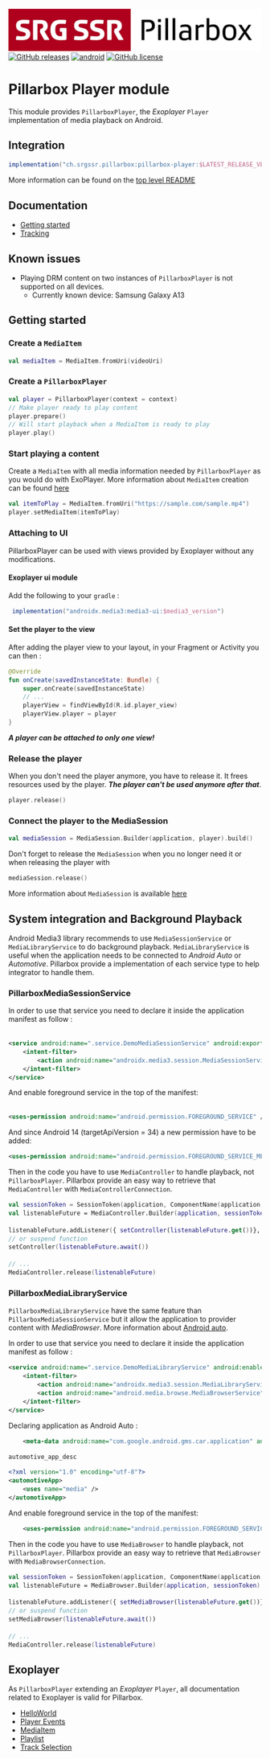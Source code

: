 [![Pillarbox logo](https://github.com/SRGSSR/pillarbox-apple/blob/main/docs/README-images/logo.jpg)](https://github.com/SRGSSR/pillarbox-android)
[![GitHub releases](https://img.shields.io/github/v/release/SRGSSR/pillarbox-android)](https://github.com/SRGSSR/pillarbox-android/releases)
[![android](https://img.shields.io/badge/android-21+-green)](https://github.com/SRGSSR/pillarbox-android)
[![GitHub license](https://img.shields.io/github/license/SRGSSR/pillarbox-android)](https://github.com/SRGSSR/pillarbox-android/blob/main/LICENSE)

# Pillarbox Player module

This module provides `PillarboxPlayer`, the _Exoplayer_ `Player` implementation of media playback on Android.

## Integration

```gradle
implementation("ch.srgssr.pillarbox:pillarbox-player:$LATEST_RELEASE_VERSION")
```

More information can be found on the [top level README](../docs/README.md)

## Documentation
- [Getting started](#getting-started)
- [Tracking](./MediaItemTracking.md)

## Known issues
- Playing DRM content on two instances of `PillarboxPlayer` is not supported on all devices.
  - Currently known device: Samsung Galaxy A13

## Getting started

### Create a `MediaItem`

```kotlin
val mediaItem = MediaItem.fromUri(videoUri)
```

### Create a `PillarboxPlayer`

```kotlin
val player = PillarboxPlayer(context = context)
// Make player ready to play content
player.prepare()
// Will start playback when a MediaItem is ready to play
player.play() 
```

### Start playing a content

Create a `MediaItem` with all media information needed by `PillarboxPlayer` as you would do with ExoPlayer.
More information about `MediaItem` creation can be found [here](https://developer.android.com/media/media3/exoplayer/media-items)

```kotlin
val itemToPlay = MediaItem.fromUri("https://sample.com/sample.mp4")
player.setMediaItem(itemToPlay)
```

### Attaching to UI

PillarboxPlayer can be used with views provided by Exoplayer without any modifications.

#### Exoplayer ui module

Add the following to your `gradle` :

```gradle
 implementation("androidx.media3:media3-ui:$media3_version")
```

#### Set the player to the view

After adding the player view to your layout, in your Fragment or Activity you can then :

```kotlin
@Override
fun onCreate(savedInstanceState: Bundle) {
    super.onCreate(savedInstanceState)
    // ...
    playerView = findViewById(R.id.player_view)
    playerView.player = player
}
```

**_A player can be attached to only one view!_**

### Release the player

When you don't need the player anymore, you have to release it. It frees resources used by the player. **_The player can't be used anymore after
that_**.

```kotlin
player.release()
```

### Connect the player to the MediaSession

```kotlin
val mediaSession = MediaSession.Builder(application, player).build()
```

Don't forget to release the `MediaSession` when you no longer need it or when releasing the player with

```kotlin
mediaSession.release()
```

More information about `MediaSession` is available [here](https://developer.android.com/guide/topics/media/media3/getting-started/mediasession)

## System integration and Background Playback

Android Media3 library recommends to use `MediaSessionService` or `MediaLibraryService` to do background playback. `MediaLibraryService` is useful
when the application needs to be connected to _Android Auto_ or _Automotive_. Pillarbox provide a implementation of each service type to help
integrator to handle them.

### PillarboxMediaSessionService

In order to use that service you need to declare it inside the application manifest as follow :

```xml

<service android:name=".service.DemoMediaSessionService" android:exported="true" android:foregroundServiceType="mediaPlayback">
    <intent-filter>
        <action android:name="androidx.media3.session.MediaSessionService" />
    </intent-filter>
</service>
```

And enable foreground service in the top of the manifest:

```xml

<uses-permission android:name="android.permission.FOREGROUND_SERVICE" />
```

And since Android 14 (targetApiVersion = 34) a new permission have to be added:

```xml
<uses-permission android:name="android.permission.FOREGROUND_SERVICE_MEDIA_PLAYBACK"/>
```

Then in the code you have to use `MediaController` to handle playback, not `PillarboxPlayer`. Pillarbox provide an easy way to retrieve that
`MediaController` with `MediaControllerConnection`.

```kotlin
val sessionToken = SessionToken(application, ComponentName(application, MyMediaSessionService::class.java))
val listenableFuture = MediaController.Builder(application, sessionToken).setListener(this).buildAsync()

listenableFuture.addListener({ setController(listenableFuture.get())}, MoreExecutors.directExecutor())
// or suspend function
setController(listenableFuture.await())

// ...
MediaController.release(listenableFuture)
```

### PillarboxMediaLibraryService

`PillarboxMediaLibraryService` have the same feature than `PillarboxMediaSessionService` but it allow the application to provider content with 
_MediaBrowser_. More information about [Android auto](https://developer.android.com/training/auto/audio/).

In order to use that service you need to declare it inside the application manifest as follow :

```xml
<service android:name=".service.DemoMediaLibraryService" android:enabled="true" android:exported="true" android:foregroundServiceType="mediaPlayback">
    <intent-filter>
        <action android:name="androidx.media3.session.MediaLibraryService" />
        <action android:name="android.media.browse.MediaBrowserService" />
    </intent-filter>
</service>
```

Declaring application as Android Auto :

```xml
    <meta-data android:name="com.google.android.gms.car.application" android:resource="@xml/automotive_app_desc" />
```

`automotive_app_desc`

```xml
<?xml version="1.0" encoding="utf-8"?>
<automotiveApp>
    <uses name="media" />
</automotiveApp>
```

And enable foreground service in the top of the manifest:

```xml
    <uses-permission android:name="android.permission.FOREGROUND_SERVICE" />
```

Then in the code you have to use `MediaBrowser` to handle playback, not `PillarboxPlayer`. Pillarbox provide an easy way to retrieve that
`MediaBrowser` with `MediaBrowserConnection`.

```kotlin
val sessionToken = SessionToken(application, ComponentName(application, MyMediaSessionService::class.java))
val listenableFuture = MediaBrowser.Builder(application, sessionToken).setListener(this).buildAsync()

listenableFuture.addListener({ setMediaBrowser(listenableFuture.get())}, MoreExecutors.directExecutor())
// or suspend function
setMediaBrowser(listenableFuture.await())

// ...
MediaController.release(listenableFuture)
```

## Exoplayer

As `PillarboxPlayer` extending an _Exoplayer_ `Player`, all documentation related to Exoplayer is valid for Pillarbox.

- [HelloWorld](https://developer.android.com/media/media3/exoplayer/hello-world.html)
- [Player Events](https://developer.android.com/media/media3/exoplayer/listening-to-player-events)
- [MediaItem](https://developer.android.com/media/media3/exoplayer/media-items)
- [Playlist](https://developer.android.com/media/media3/exoplayer/playlists)
- [Track Selection](https://developer.android.com/media/media3/exoplayer/track-selection)

